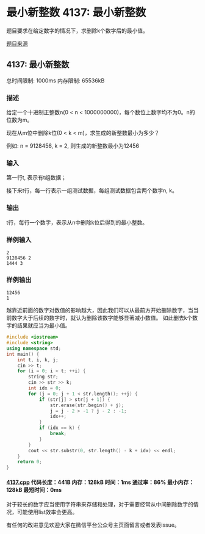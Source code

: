 # 最小新整数 4137: 最小新整数

题目要求在给定数字的情况下，求删除k个数字后的最小值。

[题目来源](http://bailian.openjudge.cn/practice/4137/)

## 4137: 最小新整数

总时间限制: 1000ms    内存限制: 65536kB

### 描述

给定一个十进制正整数n(0 < n < 1000000000)，每个数位上数字均不为0。n的位数为m。

现在从m位中删除k位(0 < k < m)，求生成的新整数最小为多少？

例如: n = 9128456, k = 2, 则生成的新整数最小为12456

### 输入

第一行t, 表示有t组数据；

接下来t行，每一行表示一组测试数据，每组测试数据包含两个数字n, k。

### 输出

t行，每行一个数字，表示从n中删除k位后得到的最小整数。

### 样例输入
```
2
9128456 2
1444 3
```
### 样例输出
```
12456
1
```
越靠近前面的数字对数值的影响越大，因此我们可以从最前方开始删除数字，当当前数字大于后续的数字时，就认为删除该数字能够显著减小数值。
如此删去k个数字的结果就应当为最小值。
```cpp
#include <iostream>
#include <string>
using namespace std;
int main() {
	int t, i, k, j;
	cin >> t;
	for (i = 0; i < t; ++i) {
		string str;
		cin >> str >> k;
		int idx = 0;
		for (j = 0; j + 1 < str.length(); ++j) {
			if (str[j] > str[j + 1]) {
				str.erase(str.begin() + j);
				j = j - 2 > -1 ? j - 2 : -1;
				idx++;
			}
			if (idx == k) {
				break;
			}
		}
		cout << str.substr(0, str.length() - k + idx) << endl;
	}
	return 0;
}
```
#### [4137.cpp](/Code/4100-4199/4137.cpp) 代码长度：441B 内存：128kB 时间：1ms 通过率：86% 最小内存：128kB  最短时间：0ms

对于较长的数字应当使用字符串来存储和处理，对于需要经常从中间删除数字的情况，可能使用list效率会更高。

有任何的改进意见欢迎大家在微信平台公众号主页面留言或者发表issue。
